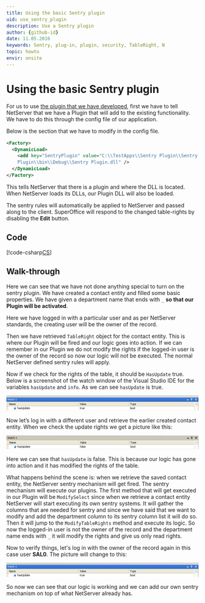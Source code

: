 ```yaml
---
title: Using the basic Sentry plugin
uid: use_sentry_plugin
description: Use a Sentry plugin
author: {github-id}
date: 11.05.2016
keywords: Sentry, plug-in, plugin, security, TableRight, N
topic: howto
envir: onsite
---
```


# Using the basic Sentry plugin

For us to use [the plugin that we have developed][1], first we have to tell NetServer that we have a Plugin that will add to the existing functionality. We have to do this through the config file of our application.

Below is the section that we have to modify in the config file.

```XML
<Factory>
  <DynamicLoad>
    <add key="SentryPlugin" value="C:\\TestApps\\Sentry Plugin\\Sentry
    Plugin\\bin\\Debug\\Sentry Plugin.dll" />
  </DynamicLoad>
</Factory>
```

This tells NetServer that there is a plugin and where the DLL is located. When NetServer loads its DLLs, our Plugin DLL will also be loaded.

The sentry rules will automatically be applied to NetServer and passed along to the client. SuperOffice will respond to the changed table-rights by disabling the **Edit** button.

## Code

[!code-csharp[CS](includes/use-basic-plugin.cs)]

## Walk-through

Here we can see that we have not done anything special to turn on the sentry plugin. We have created a contact entity and filled some basic properties. We have given a department name that ends with `_` **so that our Plugin will be activated**.

Here we have logged in with a particular user and as per NetServer standards, the creating user will be the owner of the record.

Then we have retrieved `TableRight` object for the contact entity. This is where our Plugin will be fired and our logic goes into action. If we can remember in our Plugin we do not modify the rights if the logged-in user is the owner of the record so now our logic will not be executed. The normal NetServer defined sentry rules will apply.

Now if we check for the rights of the table, it should be `HasUpdate` true. Below is a screenshot of the watch window of the Visual Studio IDE for the variables `hasUpdate` and `info`. As we can see `hasUpdate` is true.

![01][img1]

Now let’s log in with a different user and retrieve the earlier created contact entity. When we check the update rights we get a picture like this:

![02][img2]

Here we can see that `hasUpdate` is false. This is because our logic has gone into action and it has modified the rights of the table.

What happens behind the scene is: when we retrieve the saved contact entity, the NetServer sentry mechanism will get fired. The sentry mechanism will execute our plugins. The first method that will get executed in our Plugin will be `ModifySelect` since when we retrieve a contact entity NetServer will start executing its own sentry systems. It will gather the columns that are needed for sentry and since we have said that we want to modify and add the department column to its sentry column list it will do so. Then it will jump to the `ModifyTableRights` method and execute its logic. So now the logged-in user is not the owner of the record and the department name ends with `_` it will modify the rights and give us only read rights.

Now to verify things, let's log in with the owner of the record again in this case user **SAL0**. The picture will change to this:

![03][img3]

So now we can see that our logic is working and we can add our own sentry mechanism on top of what NetServer already has.

<!-- Referenced links -->
[1]: create-sentry-plugin.md

<!-- Referenced images -->
[img1]: media/image001.jpg
[img2]: media/image002.jpg
[img3]: media/image003.jpg
